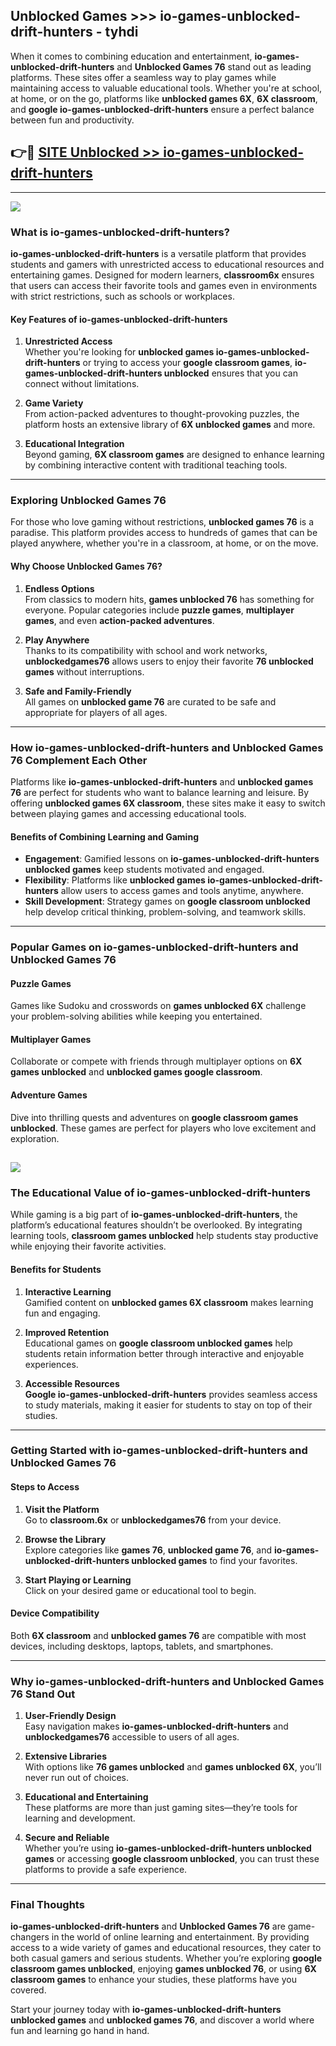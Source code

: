 ## Unblocked Games >>> io-games-unblocked-drift-hunters - tyhdi 

When it comes to combining education and entertainment, **io-games-unblocked-drift-hunters** and **Unblocked Games 76** stand out as leading platforms. These sites offer a seamless way to play games while maintaining access to valuable educational tools. Whether you're at school, at home, or on the go, platforms like **unblocked games 6X**, **6X classroom**, and **google io-games-unblocked-drift-hunters** ensure a perfect balance between fun and productivity.
## 👉🔴 [SITE Unblocked >> io-games-unblocked-drift-hunters](https://unblockedgames.edu.pl?title=io-games-unblocked-drift-hunters&ref=22JU)
---
<a href="https://unblockedgames.edu.pl?title=io-games-unblocked-drift-hunters&ref=22JU/"><img src="https://github.com/user-attachments/assets/438f12ca-57a4-47a3-8ead-c64da593a1e5"/></a>
### What is io-games-unblocked-drift-hunters?  

**io-games-unblocked-drift-hunters** is a versatile platform that provides students and gamers with unrestricted access to educational resources and entertaining games. Designed for modern learners, **classroom6x** ensures that users can access their favorite tools and games even in environments with strict restrictions, such as schools or workplaces.  

#### Key Features of io-games-unblocked-drift-hunters  

1. **Unrestricted Access**  
   Whether you're looking for **unblocked games io-games-unblocked-drift-hunters** or trying to access your **google classroom games**, **io-games-unblocked-drift-hunters unblocked** ensures that you can connect without limitations.  

2. **Game Variety**  
   From action-packed adventures to thought-provoking puzzles, the platform hosts an extensive library of **6X unblocked games** and more.  

3. **Educational Integration**  
   Beyond gaming, **6X classroom games** are designed to enhance learning by combining interactive content with traditional teaching tools.  



---

### Exploring Unblocked Games 76  

For those who love gaming without restrictions, **unblocked games 76** is a paradise. This platform provides access to hundreds of games that can be played anywhere, whether you're in a classroom, at home, or on the move.  

#### Why Choose Unblocked Games 76?  

1. **Endless Options**  
   From classics to modern hits, **games unblocked 76** has something for everyone. Popular categories include **puzzle games**, **multiplayer games**, and even **action-packed adventures**.  

2. **Play Anywhere**  
   Thanks to its compatibility with school and work networks, **unblockedgames76** allows users to enjoy their favorite **76 unblocked games** without interruptions.  

3. **Safe and Family-Friendly**  
   All games on **unblocked game 76** are curated to be safe and appropriate for players of all ages.  

---

### How io-games-unblocked-drift-hunters and Unblocked Games 76 Complement Each Other  

Platforms like **io-games-unblocked-drift-hunters** and **unblocked games 76** are perfect for students who want to balance learning and leisure. By offering **unblocked games 6X classroom**, these sites make it easy to switch between playing games and accessing educational tools.  

#### Benefits of Combining Learning and Gaming  

- **Engagement**: Gamified lessons on **io-games-unblocked-drift-hunters unblocked games** keep students motivated and engaged.  
- **Flexibility**: Platforms like **unblocked games io-games-unblocked-drift-hunters** allow users to access games and tools anytime, anywhere.  
- **Skill Development**: Strategy games on **google classroom unblocked** help develop critical thinking, problem-solving, and teamwork skills.  

---

### Popular Games on io-games-unblocked-drift-hunters and Unblocked Games 76  

#### Puzzle Games  

Games like Sudoku and crosswords on **games unblocked 6X** challenge your problem-solving abilities while keeping you entertained.  

#### Multiplayer Games  

Collaborate or compete with friends through multiplayer options on **6X games unblocked** and **unblocked games google classroom**.  

#### Adventure Games  

Dive into thrilling quests and adventures on **google classroom games unblocked**. These games are perfect for players who love excitement and exploration.  

<a href="http://download.freeplayer.one?title=io-games-unblocked-drift-hunters&ref=23D/"><img src="https://github.com/user-attachments/assets/fe0c3e91-c8e1-489c-acf0-e2f614c12fb8"/></a>
---

### The Educational Value of io-games-unblocked-drift-hunters  

While gaming is a big part of **io-games-unblocked-drift-hunters**, the platform’s educational features shouldn’t be overlooked. By integrating learning tools, **classroom games unblocked** help students stay productive while enjoying their favorite activities.  

#### Benefits for Students  

1. **Interactive Learning**  
   Gamified content on **unblocked games 6X classroom** makes learning fun and engaging.  

2. **Improved Retention**  
   Educational games on **google classroom unblocked games** help students retain information better through interactive and enjoyable experiences.  

3. **Accessible Resources**  
   **Google io-games-unblocked-drift-hunters** provides seamless access to study materials, making it easier for students to stay on top of their studies.  

---

### Getting Started with io-games-unblocked-drift-hunters and Unblocked Games 76  

#### Steps to Access  

1. **Visit the Platform**  
   Go to **classroom.6x** or **unblockedgames76** from your device.  

2. **Browse the Library**  
   Explore categories like **games 76**, **unblocked game 76**, and **io-games-unblocked-drift-hunters unblocked games** to find your favorites.  

3. **Start Playing or Learning**  
   Click on your desired game or educational tool to begin.  

#### Device Compatibility  

Both **6X classroom** and **unblocked games 76** are compatible with most devices, including desktops, laptops, tablets, and smartphones.  

---

### Why io-games-unblocked-drift-hunters and Unblocked Games 76 Stand Out  

1. **User-Friendly Design**  
   Easy navigation makes **io-games-unblocked-drift-hunters** and **unblockedgames76** accessible to users of all ages.  

2. **Extensive Libraries**  
   With options like **76 games unblocked** and **games unblocked 6X**, you’ll never run out of choices.  

3. **Educational and Entertaining**  
   These platforms are more than just gaming sites—they’re tools for learning and development.  

4. **Secure and Reliable**  
   Whether you’re using **io-games-unblocked-drift-hunters unblocked games** or accessing **google classroom unblocked**, you can trust these platforms to provide a safe experience.  

---

### Final Thoughts  

**io-games-unblocked-drift-hunters** and **Unblocked Games 76** are game-changers in the world of online learning and entertainment. By providing access to a wide variety of games and educational resources, they cater to both casual gamers and serious students. Whether you’re exploring **google classroom games unblocked**, enjoying **games unblocked 76**, or using **6X classroom games** to enhance your studies, these platforms have you covered.  

Start your journey today with **io-games-unblocked-drift-hunters unblocked games** and **unblocked games 76**, and discover a world where fun and learning go hand in hand.  